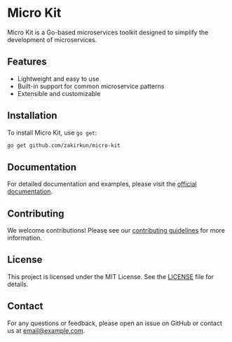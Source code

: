 # Micro Kit

Micro Kit is a Go-based microservices toolkit designed to simplify the development of microservices.

## Features

- Lightweight and easy to use
- Built-in support for common microservice patterns
- Extensible and customizable

## Installation

To install Micro Kit, use `go get`:

```sh
go get github.com/zakirkun/micro-kit
```

## Documentation

For detailed documentation and examples, please visit the [official documentation](https://github.com/zakirkun/micro-kit/wiki).

## Contributing

We welcome contributions! Please see our [contributing guidelines](CONTRIBUTING.md) for more information.

## License

This project is licensed under the MIT License. See the [LICENSE](LICENSE) file for details.

## Contact

For any questions or feedback, please open an issue on GitHub or contact us at [email@example.com](mailto:email@example.com).
